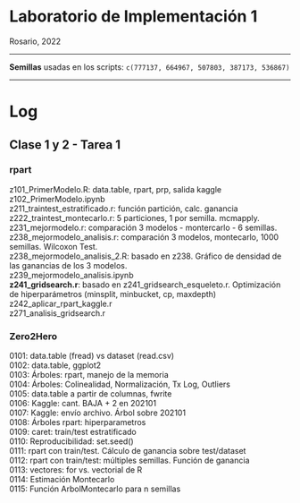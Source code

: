 # Laboratorio de Implementación 1

Rosario, 2022

---

**Semillas** usadas en los scripts: `c(777137, 664967, 507803, 387173, 536867)`

---

# Log

## Clase 1 y 2 - Tarea 1

### rpart

z101_PrimerModelo.R: data.table, rpart, prp, salida kaggle  
z102_PrimerModelo.ipynb  
z211_traintest_estratificado.r: función partición, calc. ganancia  
z222_traintest_montecarlo.r: 5 particiones, 1 por semilla. mcmapply.   
z231_mejormodelo.r: comparación 3 modelos - montercarlo - 6 semillas.   
z238_mejormodelo_analisis.r: comparación 3 modelos, montecarlo, 1000 semillas. Wilcoxon Test.  
z238_mejormodelo_analisis_2.R: basado en z238. Gráfico de densidad de las ganancias de los  3 modelos.  
z239_mejormodelo_analisis.ipynb  
**z241_gridsearch.r**: basado en z241_gridsearch_esqueleto.r. Optimización de hiperparámetros (minsplit, minbucket, cp, maxdepth)  
z242_aplicar_rpart_kaggle.r  
z271_analisis_gridsearch.r  

### Zero2Hero

0101: data.table (fread) vs dataset (read.csv)  
0102: data.table, ggplot2  
0103: Árboles: rpart, manejo de la memoria  
0104: Árboles: Colinealidad, Normalización, Tx Log, Outliers  
0105: data.table a partir de columnas, fwrite  
0106: Kaggle: cant. BAJA + 2 en 202101  
0107: Kaggle: envío archivo. Árbol sobre 202101  
0108: Árboles rpart: hiperparametros  
0109: caret: train/test estratificado  
0110: Reproducibilidad: set.seed()  
0111: rpart con train/test. Cálculo de ganancia sobre test/dataset  
0112: rpart con train/test: múltiples semillas. Función de ganancia  
0113: vectores: for vs. vectorial de R  
0114: Estimación Montecarlo  
0115: Función ArbolMontecarlo para n semillas  
